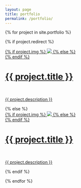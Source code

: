 ```yaml
---
layout: page
title: portfolio
permalink: /portfolio/
---
```


<!-- ## Portfolio

<img class="col one " src="/img/miimgoo.png"><br><br/> -->

{% for project in site.portfolio %}

{% if project.redirect %}

<div class="project">
    <div class="thumbnail">
        <a href="{{ project.redirect }}" target="_blank">
        {% if project.img %}
        <img class="thumbnail" src="/img/miimgoo.png"/>
        {% else %}
        <div class="thumbnail blankbox"></div>
        {% endif %}
        <span>
            <h1>{{ project.title }}</h1>
            <br/>
            <p>{{ project.description }}</p>
        </span>
        </a>
    </div>
</div>
{% else %}

<div class="project ">
    <div class="thumbnail">
        <a href="{{ site.baseurl }}{{ project.url }}">
        {% if project.img %}
        <img class="thumbnail" src="{{ project.img }}"/>
        {% else %}
        <div class="thumbnail blankbox"></div>
        {% endif %}
        <span>
            <h1>{{ project.title }}</h1>
            <br/>
            <p>{{ project.description }}</p>
        </span>
        </a>
    </div>
</div>

{% endif %}

{% endfor %}
